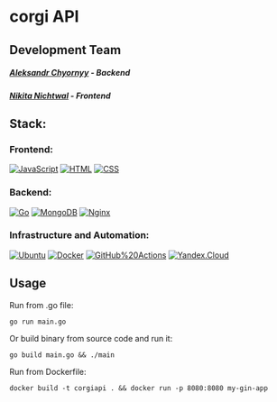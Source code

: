 # corgi API

## Development Team
##### [Aleksandr Chyornyy](https://github.com/chyornyy) - Backend
##### [Nikita Nichtwal](https://github.com/nichtwal) - Frontend

## Stack:

### Frontend:
[![JavaScript](https://img.shields.io/badge/JavaScript-F7DF1E?style=for-the-badge&logo=javascript&logoColor=black)](https://www.javascript.com/)
[![HTML](https://img.shields.io/badge/HTML5-E34F26?style=for-the-badge&logo=html5&logoColor=white)](https://html.spec.whatwg.org/)
[![CSS](https://img.shields.io/badge/CSS3-1572B6?style=for-the-badge&logo=css3&logoColor=white)](https://www.w3.org/Style/CSS/Overview.en.html)

### Backend:
[![Go](https://img.shields.io/badge/Go-00ADD8?style=for-the-badge&logo=go&logoColor=white)](https://go.dev/)
[![MongoDB](https://img.shields.io/badge/MongoDB-4EA94B?style=for-the-badge&logo=mongodb&logoColor=white)](https://www.mongodb.com/)
[![Nginx](https://img.shields.io/badge/NGINX-008000?style=for-the-badge&logo=NGINX)](https://nginx.org/ru/)

### Infrastructure and Automation:
[![Ubuntu](https://img.shields.io/badge/Ubuntu-E95420?style=for-the-badge&logo=ubuntu&logoColor=white)](https://ubuntu.com/)
[![Docker](https://img.shields.io/badge/Docker-87cefa?style=for-the-badge&logo=docker)](https://www.docker.com/)
[![GitHub%20Actions](https://img.shields.io/badge/GitHub_Actions-20232A?style=for-the-badge&logo=github-actions)](https://github.com/features/actions)
[![Yandex.Cloud](https://img.shields.io/badge/-Yandex.Cloud-1e90ff?style=for-the-badge&logo=Yandex.Cloud)](https://cloud.yandex.ru/)

## Usage
Run from .go file:
```
go run main.go
```
Or build binary from source code and run it:
```
go build main.go && ./main
```
Run from Dockerfile:
```
docker build -t corgiapi . && docker run -p 8080:8080 my-gin-app

```
